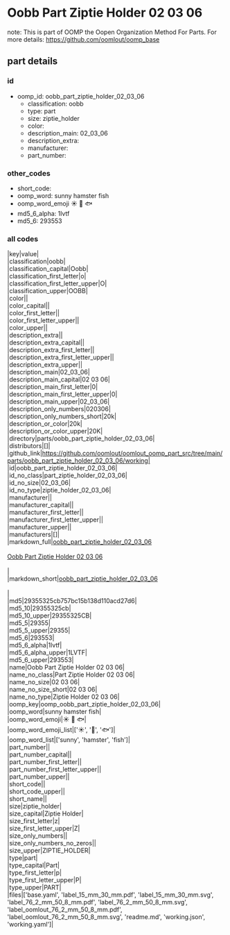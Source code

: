 # Oobb Part Ziptie Holder 02 03 06  

note: This is part of OOMP the Oopen Organization Method For Parts. For more details: https://github.com/oomlout/oomp_base

##  part details





### id
* oomp_id: oobb_part_ziptie_holder_02_03_06
  * classification: oobb
  * type: part
  * size: ziptie_holder
  * color: 
  * description_main: 02_03_06
  * description_extra: 
  * manufacturer: 
  * part_number: 

### other_codes
* short_code: 
* oomp_word: sunny hamster fish
* oomp_word_emoji :sunny: :hamster: :fish:
* md5_6_alpha: 1lvtf
* md5_6: 293553

### all codes 
|key|value|  
|classification|oobb|  
|classification_capital|Oobb|  
|classification_first_letter|o|  
|classification_first_letter_upper|O|  
|classification_upper|OOBB|  
|color||  
|color_capital||  
|color_first_letter||  
|color_first_letter_upper||  
|color_upper||  
|description_extra||  
|description_extra_capital||  
|description_extra_first_letter||  
|description_extra_first_letter_upper||  
|description_extra_upper||  
|description_main|02_03_06|  
|description_main_capital|02 03 06|  
|description_main_first_letter|0|  
|description_main_first_letter_upper|0|  
|description_main_upper|02_03_06|  
|description_only_numbers|020306|  
|description_only_numbers_short|20k|  
|description_or_color|20k|  
|description_or_color_upper|20K|  
|directory|parts/oobb_part_ziptie_holder_02_03_06|  
|distributors|[]|  
|github_link|https://github.com/oomlout/oomlout_oomp_part_src/tree/main/parts/oobb_part_ziptie_holder_02_03_06/working|  
|id|oobb_part_ziptie_holder_02_03_06|  
|id_no_class|part_ziptie_holder_02_03_06|  
|id_no_size|02_03_06|  
|id_no_type|ziptie_holder_02_03_06|  
|manufacturer||  
|manufacturer_capital||  
|manufacturer_first_letter||  
|manufacturer_first_letter_upper||  
|manufacturer_upper||  
|manufacturers|[]|  
|markdown_full|[oobb_part_ziptie_holder_02_03_06](https://github.com/oomlout/oomlout_oomp_part_src/tree/main/parts/oobb_part_ziptie_holder_02_03_06/working)<br>[](https://github.com/oomlout/oomlout_oomp_part_src/tree/main/parts/oobb_part_ziptie_holder_02_03_06/working)<br>[Oobb Part Ziptie Holder 02 03 06](https://github.com/oomlout/oomlout_oomp_part_src/tree/main/parts/oobb_part_ziptie_holder_02_03_06/working)<br><br>|  
|markdown_short|[oobb_part_ziptie_holder_02_03_06](https://github.com/oomlout/oomlout_oomp_part_src/tree/main/parts/oobb_part_ziptie_holder_02_03_06/working)<br><br>|  
|md5|29355325cb757bc15b138d110acd27d6|  
|md5_10|29355325cb|  
|md5_10_upper|29355325CB|  
|md5_5|29355|  
|md5_5_upper|29355|  
|md5_6|293553|  
|md5_6_alpha|1lvtf|  
|md5_6_alpha_upper|1LVTF|  
|md5_6_upper|293553|  
|name|Oobb Part Ziptie Holder 02 03 06|  
|name_no_class|Part Ziptie Holder 02 03 06|  
|name_no_size|02 03 06|  
|name_no_size_short|02 03 06|  
|name_no_type|Ziptie Holder 02 03 06|  
|oomp_key|oomp_oobb_part_ziptie_holder_02_03_06|  
|oomp_word|sunny hamster fish|  
|oomp_word_emoji|:sunny: :hamster: :fish:|  
|oomp_word_emoji_list|[':sunny:', ':hamster:', ':fish:']|  
|oomp_word_list|['sunny', 'hamster', 'fish']|  
|part_number||  
|part_number_capital||  
|part_number_first_letter||  
|part_number_first_letter_upper||  
|part_number_upper||  
|short_code||  
|short_code_upper||  
|short_name||  
|size|ziptie_holder|  
|size_capital|Ziptie Holder|  
|size_first_letter|z|  
|size_first_letter_upper|Z|  
|size_only_numbers||  
|size_only_numbers_no_zeros||  
|size_upper|ZIPTIE_HOLDER|  
|type|part|  
|type_capital|Part|  
|type_first_letter|p|  
|type_first_letter_upper|P|  
|type_upper|PART|  
|files|['base.yaml', 'label_15_mm_30_mm.pdf', 'label_15_mm_30_mm.svg', 'label_76_2_mm_50_8_mm.pdf', 'label_76_2_mm_50_8_mm.svg', 'label_oomlout_76_2_mm_50_8_mm.pdf', 'label_oomlout_76_2_mm_50_8_mm.svg', 'readme.md', 'working.json', 'working.yaml']|  
